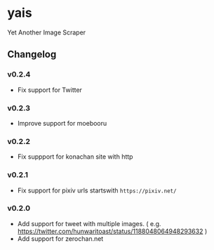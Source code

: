 # yais

Yet Another Image Scraper

## Changelog

### v0.2.4

- Fix support for Twitter

### v0.2.3

- Improve support for moebooru

### v0.2.2

- Fix suppport for konachan site with http

### v0.2.1

- Fix support for pixiv urls startswith `https://pixiv.net/`

### v0.2.0

- Add support for tweet with multiple images. ( e.g. https://twitter.com/hunwaritoast/status/1188048064948293632 )
- Add support for zerochan.net
